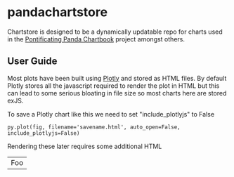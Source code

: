 # pandachartstore

Chartstore is designed to be a dynamically updatable repo for charts used in the [Pontificating Panda Chartbook](https://djmcnay.github.io/pandabook/) project amongst others.

## User Guide

Most plots have been built using [Plotly](https://plot.ly/python/) and stored as HTML files. By default Plotly stores all the javascript required to render the plot in HTML but this can lead to some serious bloating in file size so most charts here are stored exJS.

To save a Plotly chart like this we need to set "include_plotlyjs" to False
```
py.plot(fig, filename='savename.html', auto_open=False, include_plotlyjs=False)
```

Rendering these later requires some additional HTML

<object data="https://djmcnay.github.io/pandachartstore/PlotlyHTML/pokemon.html"></object>

<html>
    <head>
        <script src="https://cdn.plot.ly/plotly-latest.min.js">
            <object data="https://djmcnay.github.io/pandachartstore/PlotlyHTML/pokemon.html"></object>
        </script>
    </head>
        
</html>




<table>
    <tr>
        <td>Foo</td>
    </tr>
</table>